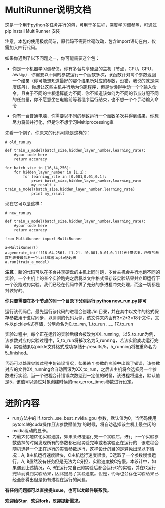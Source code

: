 # MultiRunner说明文档

这是一个用于python多任务并行的包，可用于多进程，深度学习调参等，可通过 pip install MultiRunner 安装

注意，本包的使用极度简洁，原代码不需要丝毫改动，包含import语句在内，仅需加入四行代码。

如果你遇到了以下问题之一，你可能需要这个包：

- 你是一个机器学习调参侠，你有多台共享硬盘的主机（节点，CPU，GPU，aws等），你需要以不同的参数运行一个函数多次，该函数针对每个参数返回一个结果（你可能想知道最好的那个结果所对应的参数，没错，我说的就是深度炼丹）。你想让这些主机并行地为你跑程序，但是你懒得手动一个个输入命令，且由于不同的主机运算能力不同，你不知道该如何为不同的节点分配不同的任务量，你不愿意坐在电脑前等着程序运行结束，也不想一个个手动输入命令

- 你有一台普通电脑，你需要以不同的参数运行一个函数多次并得到结果，你想尽力将其并行化，但是你不想学习Multiprocessing库


先看一个例子，你原来的代码可能是这样的：
```
# old_run.py

def train_a_model(batch_size,hidden_layer_number,learning_rate):
    #your code here
    return accuracy

for batch_size in [16,64,256]:
    for hidden_layer_number in [1,2]:
        for learning_rate in [0.001,0.01,0.1]:
            print batch_size,hidden_layer_number,learning_rate
            my_result = train_a_model(batch_size,hidden_layer_number,learning_rate)
            print my_result
```

现在它可以是这样：


```
# new_run.py

def train_a_model(batch_size,hidden_layer_number,learning_rate):
    #your code here
    return accuracy

from MultiRunner import MultiRunner

a=MultiRunner()
a.generate_ini([[16,64,256], [1,2], [0.001,0.01,0.1]])#注意这里，所有的参数列表要最后用一个list或者tuple括起来
a.run(train_a_model)
```

**注意**：新的代码可以在多台共享硬盘的主机上同时跑，多台主机会并行地跑不同的实验，一个主机上的某个实验跑完之后将以文件格式保存该实验结果并立即运行下一个没跑过的实验。我们已经在代码中做了充分的多进程冲突处理，而这一切都是封装好的。

**你只要需要在多个节点的同一个目录下分别运行 python new_run.py 即可**

运行该代码后，最先运行该代码的进程会创建./ini目录，并在其中以文件的格式保存参数用于进程同步，以刚刚的代码为例，该文件夹内会有3\*2\*3=18个文件，文件以pickle格式存储，分明命名为0\_to\_run, 1\_to\_run ...... 17\_to\_run

实验过程中，每个正在运行的实验后缀会被改为XX\_running，以5\_to\_run为例，该参数对应的实验过程中，5\_to\_run将被改名为5\_running，若该实验成功运行完毕，实验结果以pickle文件格式成功存储于./results/5，5\_running将被重命名为5\_finished。


代码可以处理实验过程中的错误情况，如果某个参数的实验中出现了错误，该参数对应的文件XX\_running会自动回滚为XX\_to\_run，之后该主机将会选择另一个参数进行实验，当一个进程合计错误次数达到一定值的时候，该进程将退出，默认值是5，该值可以通过对象创建时候的max_error_times参数进行设定。

# 进阶内容
- run方法中的 if_torch_use_best_nvidia_gpu 参数，默认值为0，当代码使用pytorch的cuda操作且该参数赋值为1的时候，将自动选择该主机上最空闲的nvidia驱动的显卡。
- 为最大化地优化实验速度，如果某进程运行完一个实验后，进行下一个实验参数选择的时候发现所有的参数都已经实验完毕或者实验正在运行的，该进程会随机选择一个正在运行的实验参数运行，这样设计的目的是避免出现以下情况：A, B主机运行速度很快，C主机运行速度很慢，C选取了一个参数慢慢运行，A, B虽然没有任务但是无法为C分担，实验速度被C拖慢。本设计中，如果遇到上述情况，A, B在运行完自己的实验后都会运行C的实验，并在C运行完毕前得到实验结果，因此提高了实验速度。但是，代码也会存在实验结果已经全部得出但是仍有进程在运行的问题。

**有任何问题都可以直接提issue，也可以发邮件联系我。**

**欢迎给Star，欢迎fork，欢迎提新需求。**
